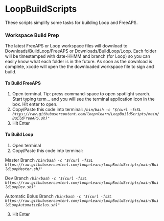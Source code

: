 # LoopBuildScripts

These scripts simplify some tasks for building Loop and FreeAPS.

### Workspace Build Prep
The latest FreeAPS or Loop workspace files will download to Downloads/BuildLoop/FreeAPS or Downloads/BuildLoop/Loop. Each folder will be timestamped with date-HHMM  and branch (for Loop) so you can easily know what each folder is in the future. As soon as the download is complete, xcode will open the the downloaded workspace file to sign and build.

#### To Build FreeAPS
1. Open terminal. Tip: press command-space to open spotlight search. Start typing term... and you will see the terminal application icon in the box. Hit enter to open.
2. Copy/Paste this code into terminal: 
*`/bin/bash -c "$(curl -fsSL https://raw.githubusercontent.com/loopnlearn/LoopBuildScripts/main/BuildFreeAPS.sh)"`*
3. Hit Enter

#### To Build Loop
1. Open terminal
2. Copy/Paste this code into terminal: 

Master Branch
*`/bin/bash -c "$(curl -fsSL https://raw.githubusercontent.com/loopnlearn/LoopBuildScripts/main/BuildLoopMaster.sh)"`*

Dev Branch
*`/bin/bash -c "$(curl -fsSL https://raw.githubusercontent.com/loopnlearn/LoopBuildScripts/main/BuildLoopDev.sh)"`*

Automatic Bolus Branch
*`/bin/bash -c "$(curl -fsSL https://raw.githubusercontent.com/loopnlearn/LoopBuildScripts/main/BuildLoopAutomaticBolus.sh)"`*

3. Hit Enter
